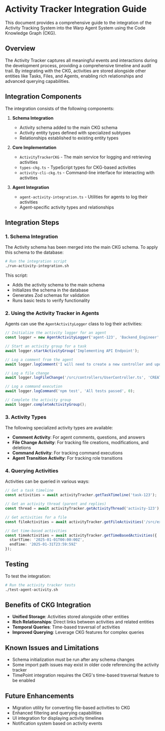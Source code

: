 # Activity Tracker Integration Guide

This document provides a comprehensive guide to the integration of the Activity Tracking System into the Warp Agent System using the Code Knowledge Graph (CKG).

## Overview

The Activity Tracker captures all meaningful events and interactions during the development process, providing a comprehensive timeline and audit trail. By integrating with the CKG, activities are stored alongside other entities like Tasks, Files, and Agents, enabling rich relationships and advanced querying capabilities.

## Integration Components

The integration consists of the following components:

1. **Schema Integration**
   - Activity schema added to the main CKG schema
   - Activity entity types defined with specialized subtypes
   - Relationships established to existing entity types

2. **Core Implementation**
   - `ActivityTrackerCKG` - The main service for logging and retrieving activities
   - `types-ckg.ts` - TypeScript types for CKG-based activities
   - `activity-cli-ckg.ts` - Command-line interface for interacting with activities

3. **Agent Integration**
   - `agent-activity-integration.ts` - Utilities for agents to log their activities
   - Agent-specific activity types and relationships

## Integration Steps

### 1. Schema Integration

The Activity schema has been merged into the main CKG schema. To apply this schema to the database:

```bash
# Run the integration script
./run-activity-integration.sh
```

This script:
- Adds the activity schema to the main schema
- Initializes the schema in the database
- Generates Zod schemas for validation
- Runs basic tests to verify functionality

### 2. Using the Activity Tracker in Agents

Agents can use the `AgentActivityLogger` class to log their activities:

```typescript
// Initialize the activity logger for an agent
const logger = new AgentActivityLogger('agent-123', 'Backend_Engineer', 'task-456');

// Start an activity group for a task
await logger.startActivityGroup('Implementing API Endpoint');

// Log a comment from the agent
await logger.logComment('I will need to create a new controller and update the route configuration.');

// Log a file change
await logger.logFileChange('/src/controllers/UserController.ts', 'CREATED', '+ export class UserController {...}');

// Log a command execution
await logger.logCommand('npm test', 'All tests passed', 0);

// Complete the activity group
await logger.completeActivityGroup();
```

### 3. Activity Types

The following specialized activity types are available:

- **Comment Activity**: For agent comments, questions, and answers
- **File Change Activity**: For tracking file creations, modifications, and deletions
- **Command Activity**: For tracking command executions
- **Agent Transition Activity**: For tracking role transitions

### 4. Querying Activities

Activities can be queried in various ways:

```typescript
// Get a task timeline
const activities = await activityTracker.getTaskTimeline('task-123');

// Get an activity thread (parent and replies)
const thread = await activityTracker.getActivityThread('activity-123');

// Get activities for a file
const fileActivities = await activityTracker.getFileActivities('/src/example.ts');

// Get time-based activities
const timeActivities = await activityTracker.getTimeBasedActivities({
  startTime: '2025-01-01T00:00:00Z',
  endTime: '2025-01-31T23:59:59Z'
});
```

## Testing

To test the integration:

```bash
# Run the activity tracker tests
./test-agent-activity.sh
```

## Benefits of CKG Integration

- **Unified Storage**: Activities stored alongside other entities
- **Rich Relationships**: Direct links between activities and related entities
- **Temporal Queries**: Time-based traversal of activities
- **Improved Querying**: Leverage CKG features for complex queries

## Known Issues and Limitations

- Schema initialization must be run after any schema changes
- Some import path issues may exist in older code referencing the activity tracker
- TimePoint integration requires the CKG's time-based traversal feature to be enabled

## Future Enhancements

- Migration utility for converting file-based activities to CKG
- Enhanced filtering and querying capabilities
- UI integration for displaying activity timelines
- Notification system based on activity events
